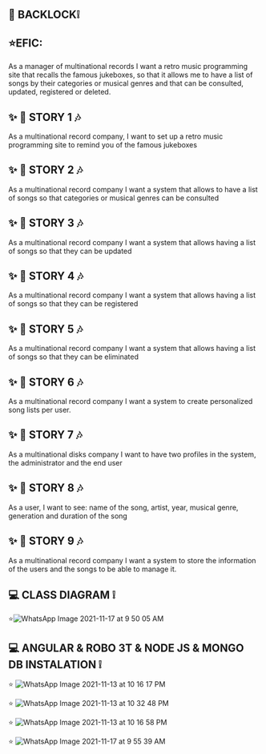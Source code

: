 ## 👥  BACKLOCK❕
## ⭐️EFIC:
 As a manager of multinational records I want a retro music programming site that recalls the famous jukeboxes, so that it allows me to have a list of songs by their categories or musical genres and that can be consulted, updated, registered or deleted.

## ✨    👥 STORY 1    🎶                           
As a multinational record company, I want to set up a retro music programming site to remind you of the famous jukeboxes

## ✨    👥 STORY 2    🎶                           
As a multinational record company I want a system that allows to have a list of songs so that categories or musical genres can be consulted  

## ✨    👥 STORY 3    🎶                            
As a multinational record company I want a system that allows having a list of songs so that they can be updated  

## ✨    👥 STORY 4    🎶                             
As a multinational record company I want a system that allows having a list of songs so that they can be registered 

## ✨    👥 STORY 5    🎶                             
As a multinational record company I want a system that allows having a list of songs so that they can be eliminated 
  
## ✨    👥 STORY 6    🎶                            
As a multinational record company I want a system to create personalized song lists per user.

## ✨    👥 STORY 7    🎶 
As a multinational disks company I want to have two profiles in the system, the administrator and the end user

## ✨    👥 STORY 8    🎶                             
As a user, I want to see: name of the song, artist, year, musical genre, generation and duration of the song

## ✨    👥 STORY 9   🎶                             
As a multinational record company I want a system to store the information of the users and the songs to be able to manage it.


## 💻 CLASS DIAGRAM ❕ 
⭐️![WhatsApp Image 2021-11-17 at 9 50 05 AM](https://user-images.githubusercontent.com/70981950/142223392-7ccc831c-c70c-48cb-8bb9-719237ee08b1.jpeg)

  
## 💻 ANGULAR & ROBO 3T & NODE JS & MONGO DB INSTALATION ❕ 
⭐️ ![WhatsApp Image 2021-11-13 at 10 16 17 PM](https://user-images.githubusercontent.com/70981950/142220751-b99c1412-186c-4aad-b07d-e2fbbf44b18f.jpeg)
  
⭐️ ![WhatsApp Image 2021-11-13 at 10 32 48 PM](https://user-images.githubusercontent.com/70981950/142221138-059ea9b0-cdbb-4462-b7e8-8bb63055ea97.jpeg)
  
⭐️ ![WhatsApp Image 2021-11-13 at 10 16 58 PM](https://user-images.githubusercontent.com/70981950/142221128-15517973-cc99-4154-9493-9e43a7e94886.jpeg)
  
⭐️ ![WhatsApp Image 2021-11-17 at 9 55 39 AM](https://user-images.githubusercontent.com/70981950/142224258-8b98b92b-d590-4a45-8701-fbb1dfe33c1c.jpeg)

